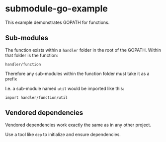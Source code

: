 # submodule-go-example

This example demonstrates GOPATH for functions.

## Sub-modules

The function exists within a `handler` folder in the root of the GOPATH. Within that folder is the function:

```
handler/function
```

Therefore any sub-modules within the function folder must take it as a prefix

I.e. a sub-module named `util` would be imported like this:

```
import handler/function/util
```

## Vendored dependencies

Vendored dependencies work exactly the same as in any other project.

Use a tool like `dep` to initialize and ensure dependencies.

